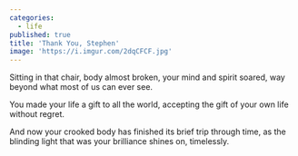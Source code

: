 ```yaml
---
categories:
  - life
published: true
title: 'Thank You, Stephen'
image: 'https://i.imgur.com/2dqCFCF.jpg'
---
```

Sitting in that chair,
body almost broken,
your mind and spirit soared,
way beyond 
what most of us 
can ever see.

You made your life a gift 
to all the world,
accepting the gift
of your own life
without regret.

And now
your crooked body
has finished its brief trip
through time,
as the blinding light
that was your brilliance
shines on,
timelessly.




